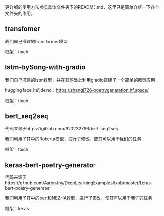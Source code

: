 更详细的使用方法参见具体文件夹下的README.md，这里只是简单介绍一下各个文件夹的作用。
## transfomer
我们自己搭建的transformer模型

框架：torch

## lstm-bySong-with-gradio
我们自己搭建的lstm模型，并在其基础上利用gradio搭建了一个简单的网页应用

hugging face上的demo：https://zhangj726-poetrygeneration.hf.space/

框架：torch

## bert_seq2seq
代码来源于https://github.com/920232796/bert_seq2seq

我们利用了其中的Roberta模型，进行了修改，使其可以用于我们的任务

框架：torch

## keras-bert-poetry-generator
代码来源于https://github.com/AaronJny/DeepLearningExamples/blob/master/keras-bert-poetry-generator

我们利用了其中的bert和NEZHA模型，进行了修改，使其可以用于我们的任务

框架：keras